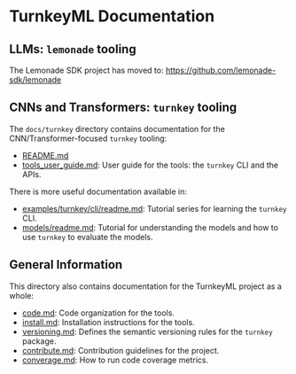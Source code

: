 # TurnkeyML Documentation

## LLMs: `lemonade` tooling

The Lemonade SDK project has moved to: https://github.com/lemonade-sdk/lemonade

## CNNs and Transformers: `turnkey` tooling

The `docs/turnkey` directory contains documentation for the CNN/Transformer-focused `turnkey` tooling:

- [README.md](https://github.com/onnx/turnkeyml/blob/main/docs/turnkey/README.md)
- [tools_user_guide.md](https://github.com/onnx/turnkeyml/blob/main/docs/turnkey/tools_user_guide.md): User guide for the tools: the `turnkey` CLI and the APIs.


There is more useful documentation available in:
- [examples/turnkey/cli/readme.md](https://github.com/onnx/turnkeyml/blob/main/examples/turnkey/cli/readme.md): Tutorial series for learning the `turnkey` CLI.
- [models/readme.md](https://github.com/onnx/turnkeyml/blob/main/models/readme.md): Tutorial for understanding the models and how to use `turnkey` to evaluate the models.

## General Information

This directory also contains documentation for the TurnkeyML project as a whole:

- [code.md](https://github.com/onnx/turnkeyml/blob/main/docs/code.md): Code organization for the tools.
- [install.md](https://github.com/onnx/turnkeyml/blob/main/docs/install.md): Installation instructions for the tools.
- [versioning.md](https://github.com/onnx/turnkeyml/blob/main/docs/versioning.md): Defines the semantic versioning rules for the `turnkey` package.
- [contribute.md](https://github.com/onnx/turnkeyml/blob/main/docs/contribute.md): Contribution guidelines for the project.
- [converage.md](https://github.com/onnx/turnkeyml/blob/main/docs/coverage.md): How to run code coverage metrics.
